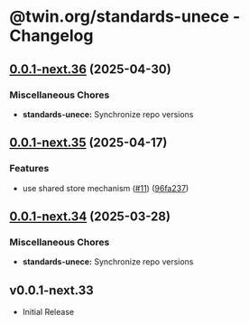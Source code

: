 # @twin.org/standards-unece - Changelog

## [0.0.1-next.36](https://github.com/twinfoundation/standards/compare/standards-unece-v0.0.1-next.35...standards-unece-v0.0.1-next.36) (2025-04-30)


### Miscellaneous Chores

* **standards-unece:** Synchronize repo versions

## [0.0.1-next.35](https://github.com/twinfoundation/standards/compare/standards-unece-v0.0.1-next.34...standards-unece-v0.0.1-next.35) (2025-04-17)


### Features

* use shared store mechanism ([#11](https://github.com/twinfoundation/standards/issues/11)) ([96fa237](https://github.com/twinfoundation/standards/commit/96fa23735f69c1fc7e3d0019b527634fa0a042d9))

## [0.0.1-next.34](https://github.com/twinfoundation/standards/compare/standards-unece-v0.0.1-next.33...standards-unece-v0.0.1-next.34) (2025-03-28)


### Miscellaneous Chores

* **standards-unece:** Synchronize repo versions

## v0.0.1-next.33

- Initial Release
